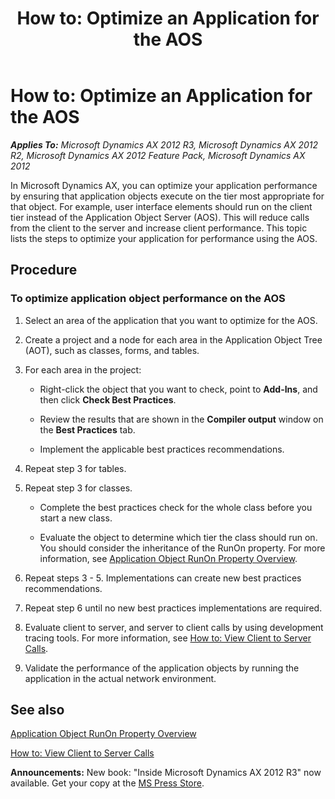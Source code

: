 ﻿---
title: 'How to: Optimize an Application for the AOS'
TOCTitle: 'How to: Optimize an Application for the AOS'
ms:assetid: 14877ac8-7512-4b37-9e3e-aa0ead1201eb
ms:mtpsurl: https://msdn.microsoft.com/en-us/library/Aa598289(v=AX.60)
ms:contentKeyID: 35240603
ms.date: 05/18/2015
mtps_version: v=AX.60
---

# How to: Optimize an Application for the AOS 


_**Applies To:** Microsoft Dynamics AX 2012 R3, Microsoft Dynamics AX 2012 R2, Microsoft Dynamics AX 2012 Feature Pack, Microsoft Dynamics AX 2012_

In Microsoft Dynamics AX, you can optimize your application performance by ensuring that application objects execute on the tier most appropriate for that object. For example, user interface elements should run on the client tier instead of the Application Object Server (AOS). This will reduce calls from the client to the server and increase client performance. This topic lists the steps to optimize your application for performance using the AOS.

## Procedure

### To optimize application object performance on the AOS

1.  Select an area of the application that you want to optimize for the AOS.

2.  Create a project and a node for each area in the Application Object Tree (AOT), such as classes, forms, and tables.

3.  For each area in the project:
    
      - Right-click the object that you want to check, point to **Add-Ins**, and then click **Check Best Practices**.
    
      - Review the results that are shown in the **Compiler output** window on the **Best Practices** tab.
    
      - Implement the applicable best practices recommendations.

4.  Repeat step 3 for tables.

5.  Repeat step 3 for classes.
    
      - Complete the best practices check for the whole class before you start a new class.
    
      - Evaluate the object to determine which tier the class should run on. You should consider the inheritance of the RunOn property. For more information, see [Application Object RunOn Property Overview](application-object-runon-property-overview.md).

6.  Repeat steps 3 - 5. Implementations can create new best practices recommendations.

7.  Repeat step 6 until no new best practices implementations are required.

8.  Evaluate client to server, and server to client calls by using development tracing tools. For more information, see [How to: View Client to Server Calls](how-to-view-client-to-server-calls.md).

9.  Validate the performance of the application objects by running the application in the actual network environment.

## See also

[Application Object RunOn Property Overview](application-object-runon-property-overview.md)

[How to: View Client to Server Calls](how-to-view-client-to-server-calls.md)

  
**Announcements:** New book: "Inside Microsoft Dynamics AX 2012 R3" now available. Get your copy at the [MS Press Store](https://www.microsoftpressstore.com/store/inside-microsoft-dynamics-ax-2012-r3-9780735685109).

